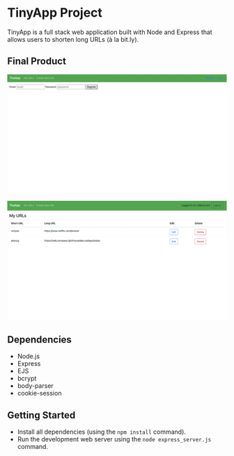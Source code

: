 # TinyApp Project

TinyApp is a full stack web application built with Node and Express that allows users to shorten long URLs (à la bit.ly).

## Final Product


!["Image of login Page"](https://github.com/gbadahub/tinyapp-/blob/main/images/Screenshot%202021-12-10%20at%205.07.09%20PM.png)


!["Image of user's urls when logged in"](https://github.com/gbadahub/tinyapp-/blob/main/images/Screenshot%202021-12-10%20at%205.07.45%20PM.png)

## Dependencies

- Node.js
- Express
- EJS
- bcrypt
- body-parser
- cookie-session

## Getting Started

- Install all dependencies (using the `npm install` command).
- Run the development web server using the `node express_server.js` command.
